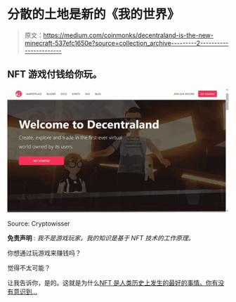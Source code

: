 # 分散的土地是新的《我的世界》

> 原文：<https://medium.com/coinmonks/decentraland-is-the-new-minecraft-537efc1650e?source=collection_archive---------2----------------------->

## NFT 游戏付钱给你玩。

![](img/b6efbc80f47f30a8d4555fdbd3e5b9af.png)

Source: Cryptowisser

**免责声明** : *我不是游戏玩家。我的知识是基于 NFT 技术的工作原理。*

你想通过玩游戏来赚钱吗？

觉得不太可能？

让我告诉你，是的。这就是为什么[NFT 是人类历史上发生的最好的事情。你有没有意识到…](/coinmonks/nfts-are-more-powerful-than-money-56d37a1f4985)